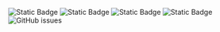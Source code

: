 ![Static Badge](https://img.shields.io/badge/blacklists-60-000000) ![Static Badge](https://img.shields.io/badge/blacklisted-2777418-cc0000) ![Static Badge](https://img.shields.io/badge/whitelisted-2245-00CC00) ![Static Badge](https://img.shields.io/badge/streaming_blacklist-28107-000000) ![GitHub issues](https://img.shields.io/github/issues/fabriziosalmi/blacklists)
